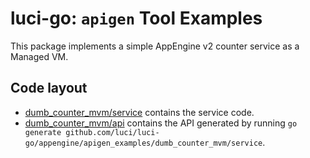 luci-go: `apigen` Tool Examples
==========================================

This package implements a simple AppEngine v2 counter service as a Managed VM.

Code layout
-----------

  * [dumb_counter_mvm/service](
  https://github.com/luci/luci-go/tree/master/appengine/apigen_examples/dumb_counter_mvm/service)
    contains the service code.
  * [dumb_counter_mvm/api](
  https://github.com/luci/luci-go/tree/master/appengine/apigen_examples/dumb_counter_mvm/api)
    contains the API generated by running
    `go generate github.com/luci/luci-go/appengine/apigen_examples/dumb_counter_mvm/service`.
